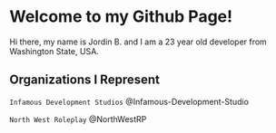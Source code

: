 # Welcome to my Github Page!
Hi there, my name is Jordin B. and I am a 23 year old developer from Washington State, USA.

## Organizations I Represent
`Infamous Development Studios` @Infamous-Development-Studio

`North West Roleplay` @NorthWestRP


